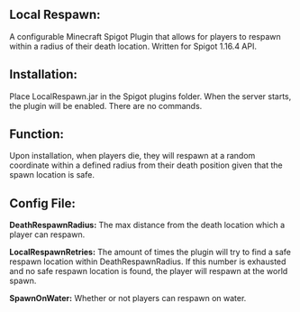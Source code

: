 Local Respawn:
--------------
A configurable Minecraft Spigot Plugin that allows for players to respawn 
within a radius of their death location. Written for Spigot 1.16.4 API.

Installation:
-------------
Place LocalRespawn.jar in the Spigot plugins folder.
When the server starts, the plugin will be enabled.
There are no commands.

Function:
---------
Upon installation, when players die, they will respawn at a random
coordinate within a defined radius from their death position given that 
the spawn location is safe.

Config File:
------------
__DeathRespawnRadius:__ The max distance from the death location which a player 
                    can respawn.

__LocalRespawnRetries:__ The amount of times the plugin will try to find a safe 
                     respawn location within DeathRespawnRadius. If this 
                     number is exhausted and no safe respawn location is 
                     found, the player will respawn at the world spawn.

__SpawnOnWater:__ Whether or not players can respawn on water.